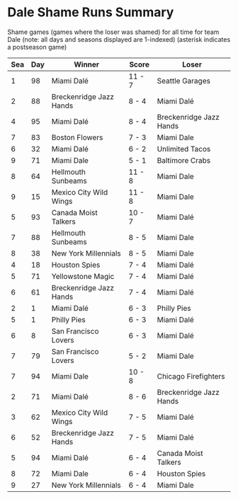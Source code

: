 # Dale Shame Runs Summary



Shame games (games where the loser was shamed) for all time for team Dale (note: all days and seasons displayed are 1-indexed) (asterisk indicates a postseason game)


| Sea | Day | Winner | Score | Loser | 
| ------ |------ |------ |------ |------ |
| 1 | 98 | Miami Dalé | 11 - 7 | Seattle Garages | 
| 2 | 88 | Breckenridge Jazz Hands | 8 - 4 | Miami Dalé | 
| 4 | 95 | Miami Dalé | 8 - 4 | Breckenridge Jazz Hands | 
| 7 | 83 | Boston Flowers | 7 - 3 | Miami Dale | 
| 6 | 32 | Miami Dalé | 6 - 2 | Unlimited Tacos | 
| 9 | 71 | Miami Dale | 5 - 1 | Baltimore Crabs | 
| 8 | 64 | Hellmouth Sunbeams | 11 - 8 | Miami Dale | 
| 9 | 15 | Mexico City Wild Wings | 11 - 8 | Miami Dale | 
| 5 | 93 | Canada Moist Talkers | 10 - 7 | Miami Dalé | 
| 7 | 88 | Hellmouth Sunbeams | 8 - 5 | Miami Dale | 
| 8 | 38 | New York Millennials | 8 - 5 | Miami Dale | 
| 4 | 18 | Houston Spies | 7 - 4 | Miami Dalé | 
| 5 | 71 | Yellowstone Magic | 7 - 4 | Miami Dalé | 
| 6 | 61 | Breckenridge Jazz Hands | 7 - 4 | Miami Dalé | 
| 2 | 1 | Miami Dalé | 6 - 3 | Philly Pies | 
| 5 | 1 | Philly Pies | 6 - 3 | Miami Dalé | 
| 6 | 8 | San Francisco Lovers | 6 - 3 | Miami Dalé | 
| 7 | 79 | San Francisco Lovers | 5 - 2 | Miami Dale | 
| 7 | 94 | Miami Dale | 10 - 8 | Chicago Firefighters | 
| 2 | 71 | Miami Dalé | 8 - 6 | Breckenridge Jazz Hands | 
| 3 | 62 | Mexico City Wild Wings | 7 - 5 | Miami Dalé | 
| 6 | 52 | Breckenridge Jazz Hands | 7 - 5 | Miami Dalé | 
| 5 | 94 | Miami Dalé | 6 - 4 | Canada Moist Talkers | 
| 8 | 72 | Miami Dale | 6 - 4 | Houston Spies | 
| 9 | 27 | New York Millennials | 6 - 4 | Miami Dale | 


